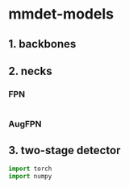 #  mmdet-models

## 1. backbones

## 2. necks

### FPN

~~~python
~~~



### AugFPN





## 3. two-stage detector

~~~python
import torch
import numpy
~~~





